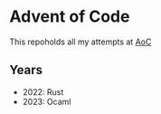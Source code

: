 # Advent of Code

This repoholds all my attempts at [AoC](https://adventofcode.com/)

## Years
- 2022: Rust
- 2023: Ocaml

